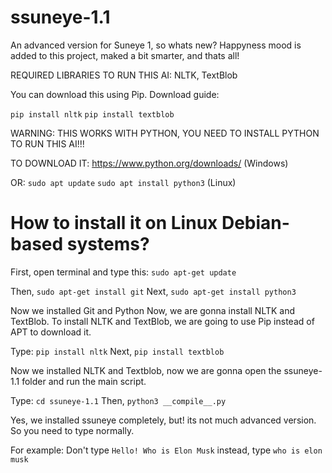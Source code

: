 # ssuneye-1.1
An advanced version for Suneye 1, so whats new? Happyness mood is added to this project, maked a bit smarter, and thats all!


REQUIRED LIBRARIES TO RUN THIS AI: NLTK, TextBlob

You can download this using Pip.
Download guide:

```pip install nltk```
```pip install textblob```

WARNING: THIS WORKS WITH PYTHON, YOU NEED TO INSTALL PYTHON TO RUN THIS AI!!!

TO DOWNLOAD IT: https://www.python.org/downloads/ (Windows)

OR: ```sudo apt update``` ```sudo apt install python3``` (Linux)

# How to install it on Linux Debian-based systems?

First, open terminal and type this: ```sudo apt-get update```

Then, ```sudo apt-get install git```
Next, ```sudo apt-get install python3```

Now we installed Git and Python
Now, we are gonna install NLTK and TextBlob.
To install NLTK and TextBlob, we are going to use Pip instead of APT to download it.

Type: ```pip install nltk```
Next, ```pip install textblob```

Now we installed NLTK and Textblob, now we are gonna open the ssuneye-1.1 folder and run the main script.

Type: ```cd ssuneye-1.1```
Then, ```python3 __compile__.py```

Yes, we  installed ssuneye completely, but! its not much advanced version. So you need to type normally.

For example: Don't type ```Hello! Who is Elon Musk``` instead, type ```who is elon musk```
